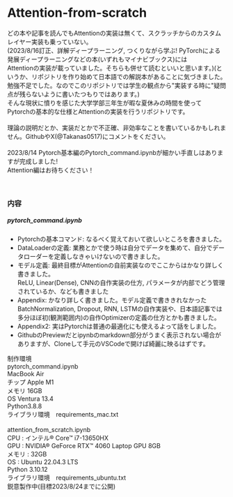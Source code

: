 # Attention-from-scratch
どの本や記事を読んでもAttentionの実装は無くて、スクラッチからのカスタムレイヤー実装も乗っていない。<br>
(2023/8/16訂正、詳解ディープラーニング, つくりながら学ぶ! PyTorchによる発展ディープラーニングなどの本(いずれもマイナビブックス)には<br>Attentionの実装が載っていました。そちらも併せて読むといいと思います。)(というか、リポジトリを作り始めて日本語での解説本があることに気づきました。勉強不足でした。なのでこのリポジトリでは学生の観点から"実装する時に"疑問点が残らないように書いたつもりではあります。)<br>
そんな現状に憤りを感じた大学学部三年生が暇な夏休みの時間を使って<br>Pytorchの基本的な仕様とAttentionの実装を行うリポジトリです。<br>
<br>
理論の説明だとか、実装だとかで不正確、非効率なことを書いているかもしれません。GithubやX(@Takanas0517)にコメントをください。<br>
<br>
2023/8/14 Pytorch基本編のPytorch_command.ipynbが細かい手直しはありますが完成しました!<br>
Attention編はお待ちください！<br>

<br>

### 内容
##### pytorch_command.ipynb

- Pytorchの基本コマンド: なるべく覚えておいて欲しいところを書きました。<br>
- DataLoaderの定義: 業務とかで使う時は自分でデータを集めて、自分でデータローダーを定義しなきゃいけないので書きました。<br>
- モデル定義: 最終目標がAttentionの自前実装なのでここからはかなり詳しく書きました。<br>ReLU, Linear(Dense), CNNの自作実装の仕方, パラメータが内部でどう管理されているか、なども書きました
- Appendix: かなり詳しく書きました。モデル定義で書ききれなかったBatchNormalization, Dropout, RNN, LSTMの自作実装や、日本語記事では多分ほぼ初(観測範囲内)の自作Optimizerの定義の仕方とかも書きました。
- Appendix2: 実はPytorchは普通の最適化にも使えるよって話をしました。
- GithubのPreviewだとipynbのmarkdown部分がうまく表示されない場合がありますが、Cloneして手元のVSCodeで開けば綺麗に映るはずです。<br>

制作環境<br>
pytorch_command.ipynb<br>
MacBook Air<br>
チップ Apple M1<br>
メモリ 16GB<br>
OS Ventura 13.4<br>
Python3.8.8<br>
ライブラリ環境　requirements_mac.txt<br>
<br>
attention_from_scratch.ipynb<br>
CPU : インテル® Core™ i7-13650HX<br>
GPU : NVIDIA® GeForce RTX™ 4060 Laptop GPU 8GB<br>
メモリ : 32GB<br>
OS : Ubuntu 22.04.3 LTS<br>
Python 3.10.12<br>
ライブラリ環境　requirements_ubuntu.txt<br>
鋭意製作中(目標2023/8/24までに公開)
